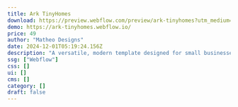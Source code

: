 ```yaml
---
title: Ark TinyHomes
download: https://preview.webflow.com/preview/ark-tinyhomes?utm_medium=preview_link&utm_source=designer&utm_content=ark-tinyhomes&preview=e277f9bfb48fd5779aeb7db6b201232d&pageId=66b0df142fa02762099c207f&workflow=preview
demo: https://ark-tinyhomes.webflow.io/
price: 49
author: "Matheo Designs"
date: 2024-12-01T05:19:24.156Z
description: "A versatile, modern template designed for small businesses offering alternative housing, such as tiny homes, container houses, and glamping."
ssg: ["Webflow"]
css: []
ui: []
cms: []
category: []
draft: false
---
```

